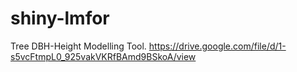 # shiny-lmfor
Tree DBH-Height Modelling Tool.
https://drive.google.com/file/d/1-s5vcFtmpL0_925vakVKRfBAmd9BSkoA/view
